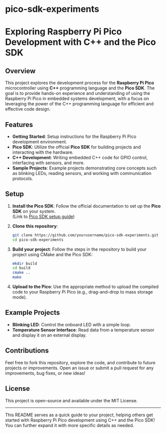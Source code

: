 # pico-sdk-experiments

# Exploring Raspberry Pi Pico Development with C++ and the Pico SDK

## Overview

This project explores the development process for the **Raspberry Pi Pico** microcontroller using **C++** programming language and the **Pico SDK**. The goal is to provide hands-on experience and understanding of using the Raspberry Pi Pico in embedded systems development, with a focus on leveraging the power of the C++ programming language for efficient and effective code design.

## Features

- **Getting Started**: Setup instructions for the Raspberry Pi Pico development environment.
- **Pico SDK**: Utilize the official **Pico SDK** for building projects and interacting with the hardware.
- **C++ Development**: Writing embedded C++ code for GPIO control, interfacing with sensors, and more.
- **Sample Projects**: Example projects demonstrating core concepts such as blinking LEDs, reading sensors, and working with communication protocols.

## Setup

1. **Install the Pico SDK**:
   Follow the official documentation to set up the **Pico SDK** on your system.  
   (Link to [Pico SDK setup guide](https://github.com/raspberrypi/pico-sdk))

2. **Clone this repository**:

   ```bash
   git clone https://github.com/yourusername/pico-sdk-experiments.git
   cd pico-sdk-experiments
   ```

3. **Build your project**:
   Follow the steps in the repository to build your project using CMake and the Pico SDK:

   ```bash
   mkdir build
   cd build
   cmake ..
   make
   ```

4. **Upload to the Pico**:
   Use the appropriate method to upload the compiled code to your Raspberry Pi Pico (e.g., drag-and-drop to mass storage mode).

## Example Projects

- **Blinking LED**: Control the onboard LED with a simple loop.
- **Temperature Sensor Interface**: Read data from a temperature sensor and display it on an external display.

## Contributions

Feel free to fork this repository, explore the code, and contribute to future projects or improvements. Open an issue or submit a pull request for any improvements, bug fixes, or new ideas!

## License

This project is open-source and available under the MIT License.

---

This README serves as a quick guide to your project, helping others get started with Raspberry Pi Pico development using C++ and the Pico SDK! You can further expand it with more specific details as needed.
